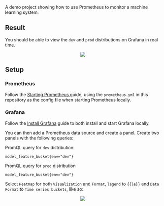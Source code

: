 A demo project showing how to use Prometheus to monitor a machine learning system.

## Result

You should be able to view the `dev` and `prod` distributions on Grafana in real time.

<p align="center">
  <img src="https://media.giphy.com/media/P1ERIRmHUCySKJmLC1/giphy.gif">
</p>

## Setup

### Prometheus

Follow the [Starting Prometheus ](https://prometheus.io/docs/prometheus/latest/getting_started/#starting-prometheus) guide, using the `prometheus.yml` in this repository as the config file when starting Prometheus locally.

### Grafana

Follow the [Install Grafana](https://grafana.com/docs/grafana/latest/installation/) guide to both install and start Grafana locally.

You can then add a Prometheus data source and create a panel. Create two panels with the following queries:

PromQL query for `dev` distribution
```
model_feature_bucket{env="dev"}
```

PromQL query for `prod` distribution
```
model_feature_bucket{env="dev"}
```

Select `Heatmap` for both `Visualization` and `Format`, `legend` to `{{le}}` and `Data Format` to `Time series buckets`, like so:

<p align="center">
  <img src="https://media.giphy.com/media/aEtDSmnOoFNmXS1woy/giphy.gif">
</p>
